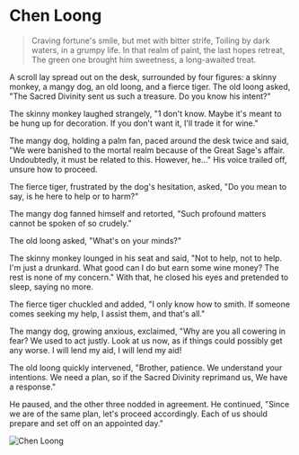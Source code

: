 # Chen Loong

> Craving fortune's smile, but met with bitter strife,
> Toiling by dark waters, in a grumpy life.
> In that realm of paint, the last hopes retreat,
> The green one brought him sweetness, a long-awaited treat.

A scroll lay spread out on the desk, surrounded by four figures: a skinny
monkey, a mangy dog, an old loong, and a fierce tiger.
The old loong asked, "The Sacred Divinity sent us such a treasure. Do you
know his intent?"

The skinny monkey laughed strangely, "1 don't know. Maybe it's meant to
be hung up for decoration. If you don't want it, I'll trade it for wine."

The mangy dog, holding a palm fan, paced around the desk twice and said,
"We were banished to the mortal realm because of the Great Sage's affair.
Undoubtedly, it must be related to this. However, he..." His voice trailed
off, unsure how to proceed.

The fierce tiger, frustrated by the dog's hesitation, asked, "Do you mean to
say, is he here to help or to harm?"

The mangy dog fanned himself and retorted, "Such profound matters
cannot be spoken of so crudely."

The old loong asked, "What's on your minds?"

The skinny monkey lounged in his seat and said, "Not to help, not to help.
I'm just a drunkard. What good can I do but earn some wine money? The
rest is none of my concern." With that, he closed his eyes and pretended
to sleep, saying no more.

The fierce tiger chuckled and added, "I only know how to smith. If
someone comes seeking my help, I assist them, and that's all."

The mangy dog, growing anxious, exclaimed, "Why are you all cowering
in fear? We used to act justly. Look at us now, as if things could possibly
get any worse. I will lend my aid, I will lend my aid!

The old loong quickly intervened, "Brother, patience. We understand
your intentions. We need a plan, so if the Sacred Divinity reprimand us,
We have a response."

He paused, and the other three nodded in agreement. He continued,
"Since we are of the same plan, let's proceed accordingly. Each of us
should prepare and set off on an appointed day."

![Chen Loong](/image-20240828221411596.png)